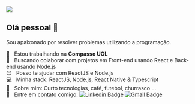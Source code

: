<img width="auto" src="https://github.com/tgmarinho/tgmarinho/blob/master/banner.png">

## Olá pessoal 👋
Sou apaixonado por resolver problemas utilizando a programação.

 :rocket:  &nbsp; Estou trabalhando na **Compasso UOL**
 <br/> :purple_heart: &nbsp; Buscando colaborar com projetos em Front-end usando React e Back-end usando Node.js
 <br/> :blush: &nbsp; Posso te ajudar com ReactJS e Node.js
 <br/> :computer: &nbsp; Minha stack: ReactJS, Node.js, React Native & Typescript
 <br/> 💬  &nbsp; Sobre mim: Curto tecnologias, café, futebol, churrasco ...
 <br/> :email: &nbsp; Entre em contato comigo: [![Linkedin Badge](https://img.shields.io/badge/-Linkedin-blue?style=flat-square&logo=Linkedin&logoColor=white&link=Linkedin)](https://www.linkedin.com/in/douglas-belarmino/) 
[![Gmail Badge](https://img.shields.io/badge/-Email-c14438?style=flat-square&logo=Gmail&logoColor=white&link=mailto:douglas.belarr@gmail.com)](mailto:douglas.belarr@gmail.com)
